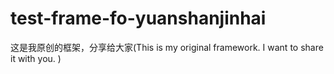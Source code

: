 # test-frame-fo-yuanshanjinhai
这是我原创的框架，分享给大家(This is my original framework. I want to share it with you. )
